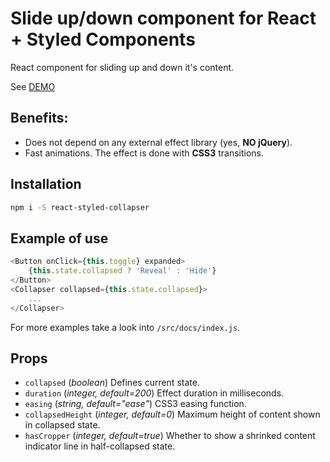 # Slide up/down component for React + Styled Components

React component for sliding up and down it's content.

See [DEMO](https://lexkrstn.github.io/react-styled-collapser/)

## Benefits:

- Does not depend on any external effect library (yes, **NO jQuery**).
- Fast animations. The effect is done with **CSS3** transitions.

## Installation

```bash
npm i -S react-styled-collapser
```

## Example of use

```javascript
<Button onClick={this.toggle} expanded>
    {this.state.collapsed ? 'Reveal' : 'Hide'}
</Button>
<Collapser collapsed={this.state.collapsed}>
    ...
</Collapser>
```

For more examples take a look into `/src/docs/index.js`.

## Props

- `collapsed` (*boolean*) Defines current state.
- `duration` (*integer, default=200*) Effect duration in milliseconds.
- `easing` (*string, default="ease"*) CSS3 easing function.
- `collapsedHeight` (*integer, default=0*) Maximum height of content shown in
  collapsed state.
- `hasCropper` (*integer, default=true*) Whether to show a shrinked content
  indicator line in half-collapsed state.
